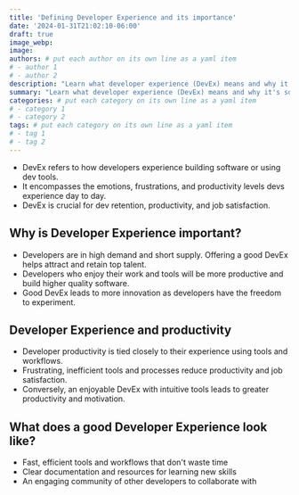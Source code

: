 ```yaml
---
title: 'Defining Developer Experience and its importance'
date: '2024-01-31T21:02:10-06:00'
draft: true
image_webp: 
image: 
authors: # put each author on its own line as a yaml item
# - author 1
# - author 2
description: "Learn what developer experience (DevEx) means and why it's so important for attracting and retaining top engineering talent. This post explores what DevEx is, how to build an enjoyable DevEx, and the relationship between DevEx and productivity."
summary: "Learn what developer experience (DevEx) means and why it's so important for attracting and retaining top engineering talent. This post explores what DevEx is, how to build an enjoyable DevEx, and the relationship between DevEx and productivity."
categories: # put each category on its own line as a yaml item
# - category 1
# - category 2
tags: # put each category on its own line as a yaml item
# - tag 1
# - tag 2
---
```


- DevEx refers to how developers experience building software or using dev tools.    
- It encompasses the emotions, frustrations, and productivity levels devs experience day to day. 
- DevEx is crucial for dev retention, productivity, and job satisfaction. 

## Why is Developer Experience important?

- Developers are in high demand and short supply. Offering a good DevEx helps attract and retain top talent. 
- Developers who enjoy their work and tools will be more productive and build higher quality software.   
- Good DevEx leads to more innovation as developers have the freedom to experiment.

## Developer Experience and productivity

- Developer productivity is tied closely to their experience using tools and workflows.
- Frustrating, inefficient tools and processes reduce productivity and job satisfaction.   
- Conversely, an enjoyable DevEx with intuitive tools leads to greater productivity and motivation. 

## What does a good Developer Experience look like?

- Fast, efficient tools and workflows that don't waste time
- Clear documentation and resources for learning new skills 
- An engaging community of other developers to collaborate with
